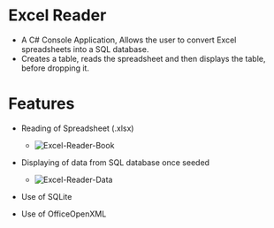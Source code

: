 # Excel Reader
- A C# Console Application, Allows the user to convert Excel spreadsheets into a SQL database.
- Creates a table, reads the spreadsheet and then displays the table, before dropping it.

# Features
* Reading of Spreadsheet (.xlsx)
  - ![Excel-Reader-Book](https://user-images.githubusercontent.com/101323127/168138768-a9e929ce-2cd9-4d4f-a011-d693bc965cda.png)
* Displaying of data from SQL database once seeded
  - ![Excel-Reader-Data](https://user-images.githubusercontent.com/101323127/168138727-433546c4-bdcb-4f91-aec8-cef048aa9807.png)
* Use of SQLite

* Use of OfficeOpenXML
